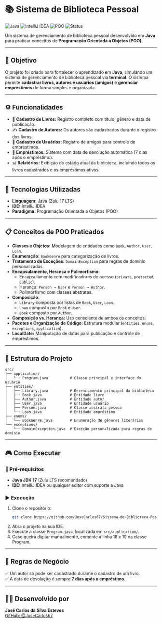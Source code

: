 # 📚 Sistema de Biblioteca Pessoal

![Java](https://img.shields.io/badge/Java-17-blue?logo=java&logoColor=white)
![IntelliJ IDEA](https://img.shields.io/badge/IDE-IntelliJ%20IDEA-purple?logo=intellij-idea&logoColor=white)
![POO](https://img.shields.io/badge/Paradigma-POO-orange)
![Status](https://img.shields.io/badge/Status-Concluído-green)

Um sistema de gerenciamento de biblioteca pessoal desenvolvido em **Java** para praticar conceitos de **Programação Orientada a Objetos (POO)**.

---

## 🎯 Objetivo

O projeto foi criado para fortalecer o aprendizado em **Java**, simulando um sistema de gerenciamento de biblioteca pessoal via **terminal**.
O sistema permite **cadastrar livros, autores e usuários (amigos)** e **gerenciar empréstimos** de forma simples e organizada.

---

## ⚙️ Funcionalidades

- 📖 **Cadastro de Livros:** Registro completo com título, gênero e data de publicação.
- ✍️ **Cadastro de Autores:** Os autores são cadastrados durante o registro dos livros.
- 👥 **Cadastro de Usuários:** Registro de amigos para controle de empréstimos.
- 🔄 **Empréstimos:** Sistema com data de devolução automática (7 dias após o empréstimo).
- 📊 **Relatórios:** Exibição do estado atual da biblioteca, incluindo todos os livros cadastrados e os empréstimos ativos.

---

## 🚀 Tecnologias Utilizadas

- **Linguagem:** Java (Zulu 17 LTS)
- **IDE:** IntelliJ IDEA
- **Paradigma:** Programação Orientada a Objetos (POO)

---

## 📋 Conceitos de POO Praticados

- **Classes e Objetos:** Modelagem de entidades como `Book`, `Author`, `User`, `Loan`.
- **Enumeração:** `BookGenre` para categorização de livros.
- **Tratamento de Exceções:** `DomainException` para regras de domínio personalizadas.
- **Encapsulamento, Herança e Polimorfismo:**
  - Encapsulamento com modificadores de acesso (`private`, `protected`, `public`).
  - Herança: `Person → User` e `Person → Author`.
  - Polimorfismo com classes abstratas.
- **Composição:**
  - `Library` composta por listas de `Book`, `User`, `Loan`.
  - `Loan` composto por `Book` e `User`.
  - `Book` composto por `Author`.
- **Composição vs. Herança:** Uso consciente de ambos os conceitos.
- **Pacotes e Organização de Código:** Estrutura modular (`entities`, `enums`, `exceptions`, `application`).
- **LocalDate:** Manipulação de datas para publicação e controle de empréstimos.

---

## 📁 Estrutura do Projeto

```
src/
├── application/
│   └── Program.java          # Classe principal e interface do usuário
├── entities/
│   ├── Library.java          # Gerenciamento principal da biblioteca
│   ├── Book.java             # Entidade livro
│   ├── Author.java           # Entidade autor
│   ├── User.java             # Entidade usuário
│   ├── Person.java           # Classe abstrata pessoa
│   └── Loan.java             # Entidade empréstimo
├── enums/
│   └── BookGenre.java        # Enumeração de gêneros literários
└── exceptions/
    └── DomainException.java  # Exceção personalizada para regras de domínio
```

---

## 🎮 Como Executar

### 🔧 Pré-requisitos
- **Java JDK 17** (Zulu LTS recomendado)
- **IDE:** IntelliJ IDEA ou qualquer editor com suporte a Java

### ▶️ Execução

1. Clone o repositório:
   ```bash
   git clone https://github.com/JoseCarlos67/Sistema-de-Biblioteca-Pessoal.git
   ```
2. Abra o projeto na sua IDE.
3. Execute a classe `Program.java`, localizada em `src/application/`.
4. Caso queira digitar manualmente, comente a linha 18 e 19 na classe Program.

---

## 📝 Regras de Negócio

✅ Um autor só pode ser cadastrado durante o cadastro de um livro.  
✅ A data de devolução é sempre **7 dias após o empréstimo**. 

---

## 👨‍💻 Desenvolvido por

**José Carlos da Silva Esteves**  
[GitHub: @JoseCarlos67](https://github.com/JoseCarlos67)
